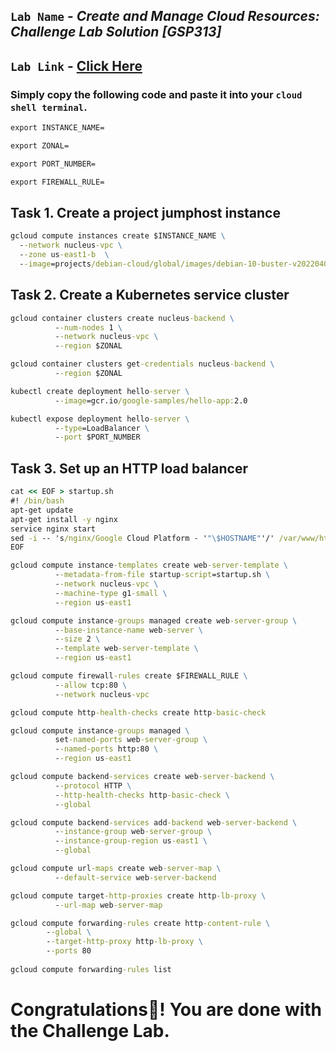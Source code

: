 ## `Lab Name` - *Create and Manage Cloud Resources: Challenge Lab Solution [GSP313]*
## `Lab Link` - [Click Here](https://www.cloudskillsboost.google/focuses/10258?parent=catalog)


### Simply copy the following code and paste it into your `cloud shell terminal`.

```cmd
export INSTANCE_NAME=
```
```cmd
export ZONAL=
```
```cmd
export PORT_NUMBER=
```
```cmd
export FIREWALL_RULE=
```

## Task 1. Create a project jumphost instance

```cmd
gcloud compute instances create $INSTANCE_NAME \
  --network nucleus-vpc \
  --zone us-east1-b  \
  --image=projects/debian-cloud/global/images/debian-10-buster-v20220406 
```

## Task 2. Create a Kubernetes service cluster

```cmd
gcloud container clusters create nucleus-backend \
          --num-nodes 1 \
          --network nucleus-vpc \
          --region $ZONAL

gcloud container clusters get-credentials nucleus-backend \
          --region $ZONAL

kubectl create deployment hello-server \
          --image=gcr.io/google-samples/hello-app:2.0

kubectl expose deployment hello-server \
          --type=LoadBalancer \
          --port $PORT_NUMBER
```

## Task 3. Set up an HTTP load balancer

```cmd
cat << EOF > startup.sh
#! /bin/bash
apt-get update
apt-get install -y nginx
service nginx start
sed -i -- 's/nginx/Google Cloud Platform - '"\$HOSTNAME"'/' /var/www/html/index.nginx-debian.html
EOF
```

```cmd
gcloud compute instance-templates create web-server-template \
          --metadata-from-file startup-script=startup.sh \
          --network nucleus-vpc \
          --machine-type g1-small \
          --region us-east1

gcloud compute instance-groups managed create web-server-group \
          --base-instance-name web-server \
          --size 2 \
          --template web-server-template \
          --region us-east1

gcloud compute firewall-rules create $FIREWALL_RULE \
          --allow tcp:80 \
          --network nucleus-vpc

gcloud compute http-health-checks create http-basic-check

gcloud compute instance-groups managed \
          set-named-ports web-server-group \
          --named-ports http:80 \
          --region us-east1

gcloud compute backend-services create web-server-backend \
          --protocol HTTP \
          --http-health-checks http-basic-check \
          --global

gcloud compute backend-services add-backend web-server-backend \
          --instance-group web-server-group \
          --instance-group-region us-east1 \
          --global

gcloud compute url-maps create web-server-map \
          --default-service web-server-backend

gcloud compute target-http-proxies create http-lb-proxy \
          --url-map web-server-map

gcloud compute forwarding-rules create http-content-rule \
        --global \
        --target-http-proxy http-lb-proxy \
        --ports 80
        
gcloud compute forwarding-rules list
```

# Congratulations🎉! You are done with the Challenge Lab.
